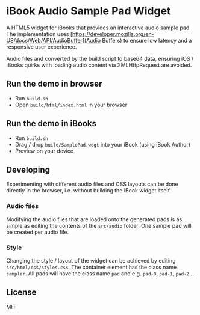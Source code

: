 # iBook Audio Sample Pad Widget

A HTML5 widget for iBooks that provides an interactive audio sample pad. The implementation uses
[https://developer.mozilla.org/en-US/docs/Web/API/AudioBuffer](Audio Buffers) to ensure low
latency and a responsive user experience.

Audio files and converted by the build script to base64 data, ensuring iOS / iBooks quirks with 
loading audio content via XMLHttpRequest are avoided.

## Run the demo in browser

- Run `build.sh`
- Open `build/html/index.html` in your browser


## Run the demo in iBooks

- Run `build.sh`
- Drag / drop `build/SamplePad.wdgt` into your iBook (using iBook Author)
- Preview on your device


## Developing 

Experimenting with different audio files and CSS layouts can be done directly in the browser, i.e.
without building the iBook widget itself.

### Audio files

Modifying the audio files that are loaded onto the generated pads is as simple as editing the
contents of the `src/audio` folder. One sample pad will be created per audio file.

### Style

Changing the style / layout of the widget can be achieved by editing `src/html/css/styles.css`. 
The container element has the class name `sampler`. All pads will have the class name `pad` and 
e.g. `pad-0`, `pad-1`, `pad-2`...


## License

MIT









